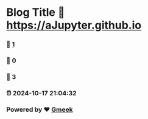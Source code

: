 # Blog Title :link: https://aJupyter.github.io 
### :page_facing_up: [1](https://aJupyter.github.io/tag.html) 
### :speech_balloon: 0 
### :hibiscus: 3 
### :alarm_clock: 2024-10-17 21:04:32 
### Powered by :heart: [Gmeek](https://github.com/Meekdai/Gmeek)
